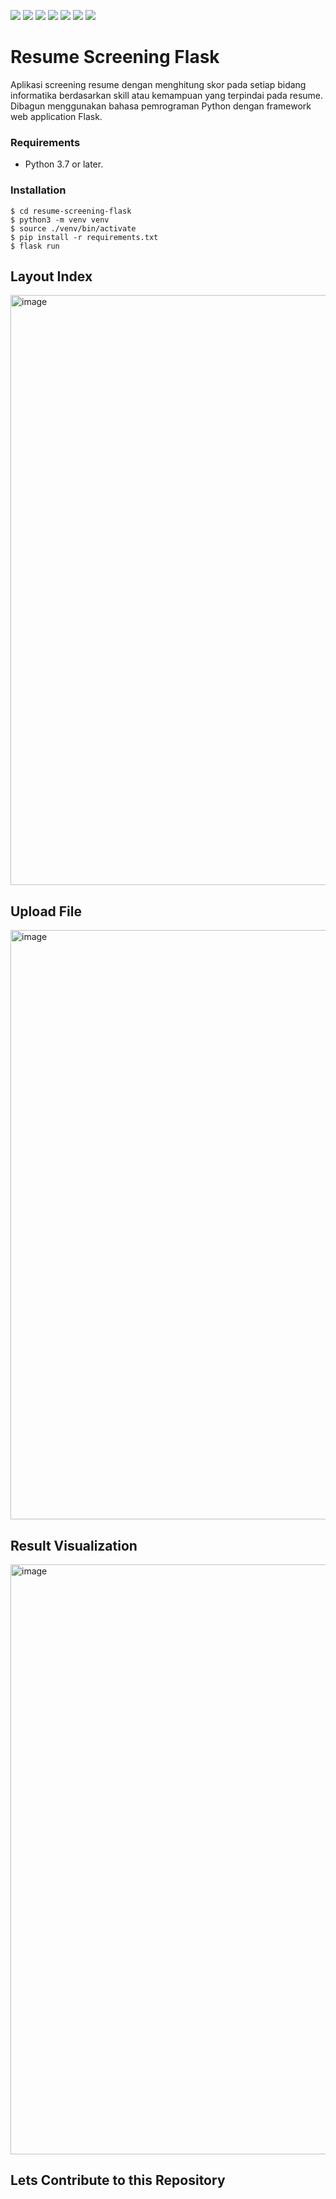 ![](https://img.shields.io/github/license/regiapriandi012/resume-screening-flask)
![](https://github.com/regiapriandi012/resume-screening-flask/actions/workflows/main.yml/badge.svg)
![](https://github.com/regiapriandi012/resume-screening-flask/actions/workflows/python-app.yml/badge.svg)
![](https://github.com/regiapriandi012/resume-screening-flask/actions/workflows/codeql.yml/badge.svg)
![](https://github.com/regiapriandi012/resume-screening-flask/actions/workflows/dependency-review.yml/badge.svg)
![](https://github.com/regiapriandi012/resume-screening-flask/actions/workflows/docker-image.yml/badge.svg)
![](https://github.com/regiapriandi012/resume-screening-flask/actions/workflows/docker-publish.yml/badge.svg)

# Resume Screening Flask
Aplikasi screening resume dengan menghitung skor pada setiap bidang informatika berdasarkan skill atau kemampuan yang terpindai pada resume. Dibagun menggunakan bahasa pemrograman Python dengan framework web application Flask.

### Requirements

- Python 3.7 or later.

### Installation

```
$ cd resume-screening-flask
$ python3 -m venv venv  
$ source ./venv/bin/activate  
$ pip install -r requirements.txt  
$ flask run
```

## Layout Index
<img width="944" alt="image" src="https://user-images.githubusercontent.com/69528812/186494152-2f64f6a5-9f30-41c3-a3ba-f767e64613db.png">

## Upload File
<img width="943" alt="image" src="https://user-images.githubusercontent.com/69528812/186494254-64d3ea58-1e68-4760-8617-158363369a4d.png">

## Result Visualization
<img width="944" alt="image" src="https://user-images.githubusercontent.com/69528812/186494373-bc9e2286-1f1c-4a71-8c88-9f8bcf61ad96.png">

## Lets Contribute to this Repository
